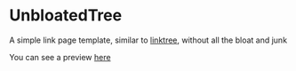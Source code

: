 # UnbloatedTree

A simple link page template, similar to [linktree](https://linktr.ee), without all the bloat and junk

You can see a preview [here](https://unbloatedtree.arci.me)
